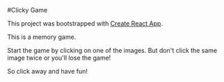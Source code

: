#Clicky Game

This project was bootstrapped with [Create React App](https://github.com/facebook/create-react-app).

This is a memory game. 

Start the game by clicking on one of the images. But don't click the same image twice or you'll lose the game!

So click away and have fun!
